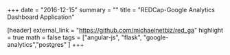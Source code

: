 +++
date = "2016-12-15"
summary = ""
title = "REDCap-Google Analytics Dashboard Application"

[header]
  external_link = "https://github.com/michaelnetbiz/red_ga"
  highlight = true
  math = false
  tags = ["angular-js", "flask", "google-analytics","postgres" ]
+++
